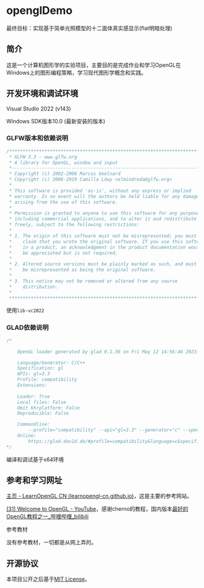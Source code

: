 # openglDemo

最终目标：实现基于简单光照模型的十二面体真实感显示(flat明暗处理)

## 简介

这是一个计算机图形学的实验项目，主要目的是完成作业和学习OpenGL在Windows上的图形编程策略，学习现代图形学概念和实践。

## 开发环境和调试环境

Visual Studio 2022 (v143)

Windows SDK版本10.0 (最新安装的版本)

### GLFW版本和依赖说明

```C
/*************************************************************************
 * GLFW 3.3 - www.glfw.org
 * A library for OpenGL, window and input
 *------------------------------------------------------------------------
 * Copyright (c) 2002-2006 Marcus Geelnard
 * Copyright (c) 2006-2019 Camilla Löwy <elmindreda@glfw.org>
 *
 * This software is provided 'as-is', without any express or implied
 * warranty. In no event will the authors be held liable for any damages
 * arising from the use of this software.
 *
 * Permission is granted to anyone to use this software for any purpose,
 * including commercial applications, and to alter it and redistribute it
 * freely, subject to the following restrictions:
 *
 * 1. The origin of this software must not be misrepresented; you must not
 *    claim that you wrote the original software. If you use this software
 *    in a product, an acknowledgment in the product documentation would
 *    be appreciated but is not required.
 *
 * 2. Altered source versions must be plainly marked as such, and must not
 *    be misrepresented as being the original software.
 *
 * 3. This notice may not be removed or altered from any source
 *    distribution.
 *
 *************************************************************************/
```

使用`lib-vc2022`

### GLAD依赖说明

```C
/*

    OpenGL loader generated by glad 0.1.36 on Fri May 12 14:56:46 2023.

    Language/Generator: C/C++
    Specification: gl
    APIs: gl=3.3
    Profile: compatibility
    Extensions:
        
    Loader: True
    Local files: False
    Omit khrplatform: False
    Reproducible: False

    Commandline:
        --profile="compatibility" --api="gl=3.3" --generator="c" --spec="gl" --extensions=""
    Online:
        https://glad.dav1d.de/#profile=compatibility&language=c&specification=gl&loader=on&api=gl%3D3.3
*/
```

编译和调试基于x64环境

## 参考和学习网址

[主页 - LearnOpenGL CN (learnopengl-cn.github.io)](https://learnopengl-cn.github.io/)，这是主要的参考网站。

[(31) Welcome to OpenGL - YouTube](https://www.youtube.com/watch?v=W3gAzLwfIP0&list=PLlrATfBNZ98foTJPJ_Ev03o2oq3-GGOS2)，感谢cherno的教程，国内版本[最好的OpenGL教程之一_哔哩哔哩_bilibili](https://www.bilibili.com/video/BV1MJ411u7Bc/)

参考教材

没有参考教材，一切都是从网上弄的。

## 开源协议

本项目公开之后基于[MIT License](https://github.com/Holit/openglDemo/blob/master/LICENSE.txt)。
